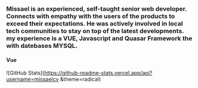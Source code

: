 
### Missael is an experienced, self-taught senior web developer. Connects with empathy with the users of the products to exceed their expectations. He was actively involved in local tech communities to stay on top of the latest developments. my experience is a VUE, Javascript and Quasar Framework the with datebases MYSQL.

#### Vue 

![GitHub Stats](https://github-readme-stats.vercel.app/api?username=missaelcv &theme=radical)

